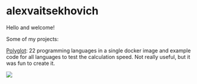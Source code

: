 # alexvaitsekhovich

Hello and welcome! 

Some of my projects:

[Polyglot](https://github.com/alexvaitsekhovich/polyglot):
22 programming languages in a single docker image and example code for all languages to test the calculation speed. Not really useful, but it was fun to create it.





![](https://visitor-badge.glitch.me/badge?page_id=alexvaitsekhovich.alexvaitsekhovich)
